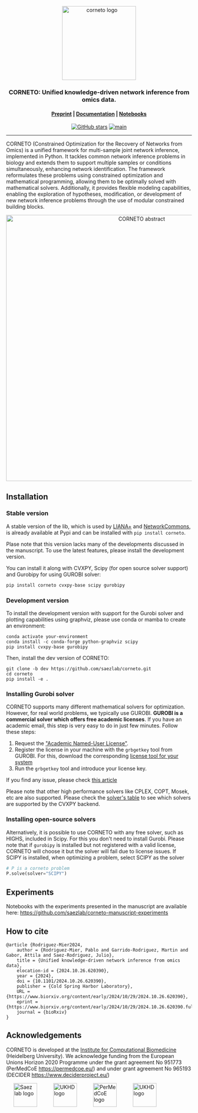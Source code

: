 <div align="center"> 
<img alt="corneto logo" src="docs/_static/logo/corneto-logo-512px.png" height="200"/>
<br>
<h3>CORNETO: Unified knowledge-driven network inference from omics data.</h3>


<h4>

[Preprint](https://doi.org/10.1101/2024.10.26.620390) | [Documentation](https://saezlab.github.io/corneto/dev) | [Notebooks](https://saezlab.github.io/corneto/dev/tutorials/index.html)

</h4>

<!-- badges: start -->
[![GitHub stars](https://img.shields.io/github/stars/saezlab/corneto)](https://github.com/saezlab/corneto/stargazers)
[![main](https://github.com/saezlab/corneto/actions/workflows/unit-tests.yml/badge.svg)](https://github.com/saezlab/corneto/actions)
<!-- badges: end -->

</div>


---

CORNETO (Constrained Optimization for the Recovery of Networks from Omics) is a unified framework for multi-sample joint network inference, implemented in Python. It tackles common network inference problems in biology and extends them to support multiple samples or conditions simultaneously, enhancing network identification. The framework reformulates these problems using constrained optimization and mathematical programming, allowing them to be optimally solved with mathematical solvers. Additionally, it provides flexible modeling capabilities, enabling the exploration of hypotheses, modification, or development of new network inference problems through the use of modular constrained building blocks.

<p align="center">
  <img alt="CORNETO abstract" src="docs/_static/corneto-fig-abstract-v3.jpg" width="720" style="max-width: 100%; height: auto;">
</p>

## Installation

### Stable version

A stable version of the lib, which is used by [LIANA+](https://liana-py.readthedocs.io/) and [NetworkCommons](https://networkcommons.readthedocs.io/), is already available at Pypi and can be installed with `pip install corneto`. 

Plase note that this version lacks many of the developments discussed in the manuscript. To use the latest features, please install the development version. 

You can install it along with CVXPY, Scipy (for open source solver support) and Gurobipy for using GUROBI solver:

```bash
pip install corneto cvxpy-base scipy gurobipy
```

### Development version

To install the development version with support for the Gurobi solver and plotting capabilities using graphviz, please use conda or mamba to create an environment:

```
conda activate your-environment
conda install -c conda-forge python-graphviz scipy
pip install cvxpy-base gurobipy
```

Then, install the dev version of CORNETO:
```
git clone -b dev https://github.com/saezlab/corneto.git
cd corneto
pip install -e .
```

### Installing Gurobi solver

CORNETO supports many different mathematical solvers for optimization. However, for real world problems, we typically use GUROBI.  **GUROBI is a commercial solver which offers free academic licenses**. If you have an academic email, this step is very easy to do in just few minutes. Follow these steps:

1. Request the ["Academic Named-User License"](https://www.gurobi.com/features/academic-named-user-license/).
2. Register the license in your machine with the `grbgetkey` tool from GUROBI. For this, download the corresponding [license tool for your system](https://support.gurobi.com/hc/en-us/articles/360059842732-How-do-I-set-up-a-license-without-installing-the-full-Gurobi-package)
3. Run the `grbgetkey` tool and introduce your license key.

If you find any issue, please check [this article](https://support.gurobi.com/hc/en-us/articles/13207658935185-How-do-I-retrieve-an-Academic-Named-User-license)

Please note that other high performance solvers like CPLEX, COPT, Mosek, etc are also supported. Please check the [solver's table](https://www.cvxpy.org/tutorial/solvers/index.html) to see which solvers are supported by the CVXPY backend. 

### Installing open-source solvers

Alternatively, it is possible to use CORNETO with any free solver, such as HIGHS, included in Scipy. For this you don't need to install Gurobi. Please note that if `gurobipy` is installed but not registered with a valid license, CORNETO will choose it but the solver will fail due to license issues. If SCIPY is installed, when optimizing a problem, select SCIPY as the solver

```python
# P is a corneto problem
P.solve(solver="SCIPY")
```

## Experiments

Notebooks with the experiments presented in the manuscript are available here: https://github.com/saezlab/corneto-manuscript-experiments

## How to cite

```
@article {Rodriguez-Mier2024,
	author = {Rodriguez-Mier, Pablo and Garrido-Rodriguez, Martin and Gabor, Attila and Saez-Rodriguez, Julio},
	title = {Unified knowledge-driven network inference from omics data},
	elocation-id = {2024.10.26.620390},
	year = {2024},
	doi = {10.1101/2024.10.26.620390},
	publisher = {Cold Spring Harbor Laboratory},
	URL = {https://www.biorxiv.org/content/early/2024/10/29/2024.10.26.620390},
	eprint = {https://www.biorxiv.org/content/early/2024/10/29/2024.10.26.620390.full.pdf},
	journal = {bioRxiv}
}
```

## Acknowledgements

CORNETO is developed at the [Institute for Computational Biomedicine](https://saezlab.org) (Heidelberg University). We acknowledge funding from the European Unions Horizon 2020 Programme under the grant agreement No 951773 (PerMedCoE https://permedcoe.eu/) and under grant agreement No 965193 (DECIDER https://www.deciderproject.eu/)

<div align="left">
  <img src="https://raw.githubusercontent.com/saezlab/.github/main/profile/logos/saezlab.png" alt="Saez lab logo" height="64px" style="margin: 0 20px;">
  <img src="https://yt3.googleusercontent.com/ytc/AIf8zZSHTQJs12aUZjHsVBpfFiRyrK6rbPwb-7VIxZQk=s176-c-k-c0x00ffffff-no-rj" alt="UKHD logo" height="64px" style="margin: 0 20px;">
  <img src="https://lcsb-biocore.github.io/COBREXA.jl/stable/assets/permedcoe.svg" alt="PerMedCoE logo" height="64px" style="margin: 0 20px;">
  <img src="https://raw.githubusercontent.com/saezlab/corneto/refs/heads/main/docs/_static/decider-eu-logo.png" alt="UKHD logo" height="64px" style="margin: 0 20px;">
</div>
